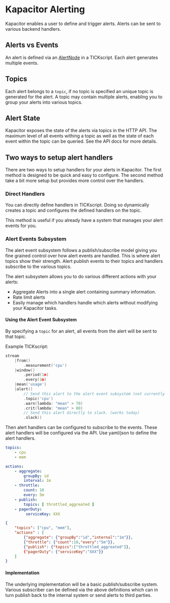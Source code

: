 # Kapacitor Alerting

Kapacitor enables a user to define and trigger alerts.
Alerts can be sent to various backend handlers.

## Alerts vs Events

An alert is defined via an [AlertNode](https://docs.influxdata.com/kapacitor/latest/nodes/alert_node/) in a TICKscript.
Each alert generates multiple events.

## Topics

Each alert belongs to a `topic`, if no topic is specified an unique topic is generated for the alert.
A topic may contain multiple alerts, enabling you to group your alerts into various topics.


## Alert State

Kapacitor exposes the state of the alerts via topics in the HTTP API.
The maximum level of all events withing a topic as well as the state of each event within the topic can be queried.
See the API docs for more details.


## Two ways to setup alert handlers

There are two ways to setup handlers for your alerts in Kapacitor.
The first method is designed to be quick and easy to configure.
The second method take a bit more setup but provides more control over the handlers.

### Direct Handlers

You can directly define handlers in TICKscript.
Doing so dynamically creates a topic and configures the defined handlers on the topic.

This method is useful if you already have a system that manages your alert events for you.


### Alert Events Subsystem

The alert event subsystem follows a publish/subscribe model giving you fine grained control over how alert events are handled.
This is where alert topics show their strength.
Alert publish events to their topics and handlers subscribe to the various topics.

The alert subsystem allows you to do various different actions with your alerts:

* Aggregate Alerts into a single alert containing summary information.
* Rate limit alerts
* Easily manage which handlers handle which alerts without modifying your Kapacitor tasks.


#### Using the Alert Event Subsystem

By specifying a `topic` for an alert, all events from the alert will be sent to that topic.

Example TICKscript:

```go
stream
    |from()
        .measurement('cpu')
    |window()
        .period(1m)
        .every(1m)
    |mean('usage')
    |alert()
        // Send this alert to the alert event subsystem (not currently implemented)
        .topic('cpu')
        .warn(lambda: "mean" > 70)
        .crit(lambda: "mean" > 80)
        // Send this alert directly to slack. (works today)
        .slack()
```

Then alert handlers can be configured to subscribe to the events.
These alert handlers will be configured via the API.
Use yaml/json to define the alert handlers.

```yaml
topics:
    - cpu
    - mem

actions:
    - aggregate:
        groupBy: id
        interval: 1m
    - throttle:
        count: 10
        every: 5m
    - publish:
        topics: [ throttled_aggreated ]
    - pagerDuty:
         serviceKey: XXX
```

```json
{
    "topics": ["cpu", "mem"],
    "actions" : [
        {"aggregate": {"groupBy":"id","internal":"1m"}},
        {"throttle": {"count":10,"every":"5m"}},
        {"publish": {"topics":["throttled_aggreated"]},
        {"pagerDuty": {"serviceKey":"XXX"}}
    ]
}
```


#### Implementation

The underlying implementation will be a basic publish/subscribe system.
Various subscriber can be defined via the above definitions which can in turn publish back to the internal system or send alerts to third parties.

